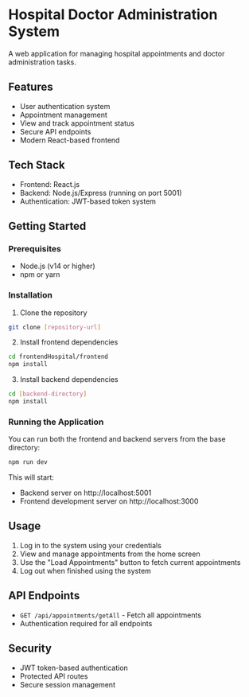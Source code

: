 # Hospital Doctor Administration System

A web application for managing hospital appointments and doctor administration tasks.

## Features

- User authentication system
- Appointment management
- View and track appointment status
- Secure API endpoints
- Modern React-based frontend

## Tech Stack

- Frontend: React.js
- Backend: Node.js/Express (running on port 5001)
- Authentication: JWT-based token system

## Getting Started

### Prerequisites

- Node.js (v14 or higher)
- npm or yarn

### Installation

1. Clone the repository
```bash
git clone [repository-url]
```

2. Install frontend dependencies
```bash
cd frontendHospital/frontend
npm install
```

3. Install backend dependencies
```bash
cd [backend-directory]
npm install
```

### Running the Application

You can run both the frontend and backend servers from the base directory:

```bash
npm run dev
```

This will start:
- Backend server on http://localhost:5001
- Frontend development server on http://localhost:3000


## Usage

1. Log in to the system using your credentials
2. View and manage appointments from the home screen
3. Use the "Load Appointments" button to fetch current appointments
4. Log out when finished using the system

## API Endpoints

- `GET /api/appointments/getAll` - Fetch all appointments
- Authentication required for all endpoints

## Security

- JWT token-based authentication
- Protected API routes
- Secure session management
